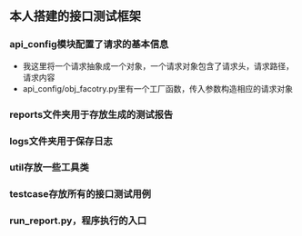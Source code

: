 ## 本人搭建的接口测试框架

### api_config模块配置了请求的基本信息
 - 我这里将一个请求抽象成一个对象，一个请求对象包含了请求头，请求路径，请求内容
 - api_config/obj_facotry.py里有一个工厂函数，传入参数构造相应的请求对象

### reports文件夹用于存放生成的测试报告

### logs文件夹用于保存日志

### util存放一些工具类

### testcase存放所有的接口测试用例

### run_report.py，程序执行的入口
